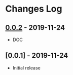 # Changes Log

## [0.0.2] - 2019-11-24

* DOC

[0.0.2]: https://github.com/cmorisse/ikp3db-vscode/compare/0.0.1...0.0.2

## [0.0.1] - 2019-11-24

* Initial release
